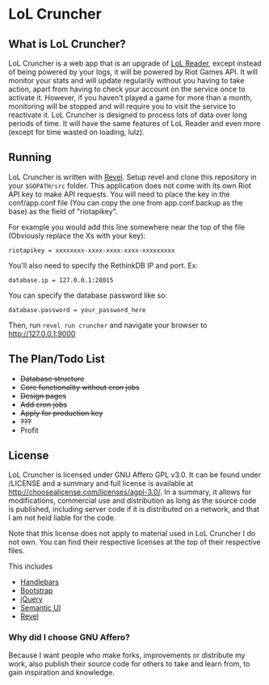 # LoL Cruncher

## What is LoL Cruncher?

LoL Cruncher is a web app that is an upgrade of [LoL Reader](http://1lann.github.io/lolreader), except instead of being powered by your logs, it will be powered by Riot Games API. It will monitor your stats and will update regularily without you having to take action, apart from having to check your account on the service once to activate it. However, if you haven't played a game for more than a month, monitoring will be stopped and will require you to visit the service to reactivate it. LoL Cruncher is designed to process lots of data over long periods of time. It will have the same features of LoL Reader and even more (except for time wasted on loading, lulz).

## Running

LoL Cruncher is written with [Revel](http://revel.github.io). Setup revel and clone this repository in your `$GOPATH/src` folder. This application does not come with its own Riot API key to make API requests. You will need to place the key in the conf/app.conf file (You can copy the one from app.conf.backup as the base) as the field of "riotapikey".

For example you would add this line somewhere near the top of the file (Obviously replace the Xs with your key):

`riotapikey = xxxxxxxx-xxxx-xxxx-xxxx-xxxxxxxxx`

You'll also need to specify the RethinkDB IP and port. Ex:

`database.ip = 127.0.0.1:28015`

You can specify the database password like so:

`database.password = your_password_here`

Then, run `revel run cruncher` and navigate your browser to http://127.0.0.1:9000

## The Plan/Todo List

- ~~Database structure~~
- ~~Core functionality without cron jobs~~
- ~~Design pages~~
- ~~Add cron jobs~~
- ~~Apply for production key~~
- ~~???~~
- Profit


## License

LoL Cruncher is licensed under GNU Affero GPL v3.0. It can be found under /LICENSE and a summary and full license is available at http://choosealicense.com/licenses/agpl-3.0/. In a summary, it allows for modifications, commercial use and distribution as long as the source code is published, including server code if it is distributed on a network, and that I am not held liable for the code.

Note that this license does not apply to material used in LoL Cruncher I do not own. You can find their respective licenses at the top of their respective files.

This includes
- [Handlebars](https://github.com/wycats/handlebars.js/blob/master/LICENSE)
- [Bootstrap](https://github.com/twbs/bootstrap/blob/master/LICENSE)
- [jQuery](https://github.com/jquery/jquery/blob/master/LICENSE.txt)
- [Semantic UI](https://github.com/Semantic-Org/Semantic-UI/blob/master/LICENSE.md)
- [Revel](https://github.com/revel/revel/blob/master/LICENSE)

### Why did I choose GNU Affero?

Because I want people who make forks, improvements or distribute my work, also publish their source code for others to take and learn from, to gain inspiration and knowledge.

